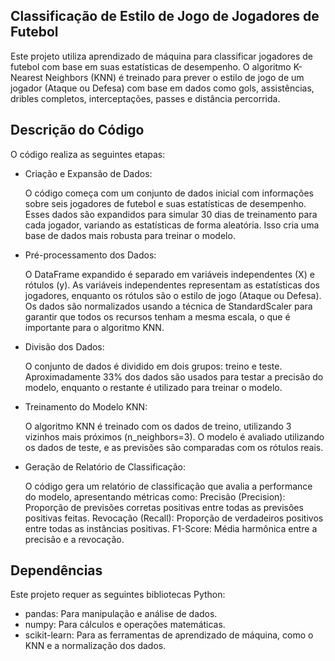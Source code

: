 ## Classificação de Estilo de Jogo de Jogadores de Futebol
Este projeto utiliza aprendizado de máquina para classificar jogadores de futebol com base em suas estatísticas de desempenho. O algoritmo K-Nearest Neighbors (KNN) é treinado para prever o estilo de jogo de um jogador (Ataque ou Defesa) com base em dados como gols, assistências, dribles completos, interceptações, passes e distância percorrida.

## Descrição do Código
O código realiza as seguintes etapas:

- Criação e Expansão de Dados:

    O código começa com um conjunto de dados inicial com informações sobre seis jogadores de futebol e suas estatísticas de desempenho.
    Esses dados são expandidos para simular 30 dias de treinamento para cada jogador, variando as estatísticas de forma aleatória. Isso cria uma base de dados mais robusta para treinar o modelo.
  
- Pré-processamento dos Dados:

    O DataFrame expandido é separado em variáveis independentes (X) e rótulos (y).
    As variáveis independentes representam as estatísticas dos jogadores, enquanto os rótulos são o estilo de jogo (Ataque ou Defesa).
    Os dados são normalizados usando a técnica de StandardScaler para garantir que todos os recursos tenham a mesma escala, o que é importante para o algoritmo KNN.

- Divisão dos Dados:

    O conjunto de dados é dividido em dois grupos: treino e teste. Aproximadamente 33% dos dados são usados para testar a precisão do modelo, enquanto o restante é utilizado para treinar o modelo.
  
- Treinamento do Modelo KNN:

    O algoritmo KNN é treinado com os dados de treino, utilizando 3 vizinhos mais próximos (n_neighbors=3).
    O modelo é avaliado utilizando os dados de teste, e as previsões são comparadas com os rótulos reais.
  
- Geração de Relatório de Classificação:

    O código gera um relatório de classificação que avalia a performance do modelo, apresentando métricas como:
    Precisão (Precision): Proporção de previsões corretas positivas entre todas as previsões positivas feitas.
    Revocação (Recall): Proporção de verdadeiros positivos entre todas as instâncias positivas.
    F1-Score: Média harmônica entre a precisão e a revocação.
  
## Dependências
Este projeto requer as seguintes bibliotecas Python:

- pandas: Para manipulação e análise de dados.
- numpy: Para cálculos e operações matemáticas.
- scikit-learn: Para as ferramentas de aprendizado de máquina, como o KNN e a normalização dos dados.
